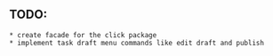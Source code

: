 ## TODO:
	* create facade for the click package
	* implement task draft menu commands like edit draft and publish
